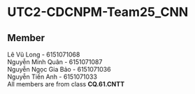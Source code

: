 # UTC2-CDCNPM-Team25_CNN
## Member
Lê Vũ Long - 6151071068 <br>
Nguyễn Minh Quân - 6151071087 <br>
Nguyễn Ngọc Gia Bảo - 6151071036 <br>
Nguyễn Tiến Anh - 6151071033 <br>
All members are from class <b>CQ.61.CNTT</b>
